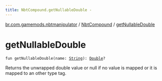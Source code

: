 ```yaml
---
title: NbtCompound.getNullableDouble - 
---
```


[br.com.gamemods.nbtmanipulator](../index.html) / [NbtCompound](index.html) / [getNullableDouble](./get-nullable-double.html)

# getNullableDouble

`fun getNullableDouble(name: `[`String`](https://kotlinlang.org/api/latest/jvm/stdlib/kotlin/-string/index.html)`): `[`Double`](https://kotlinlang.org/api/latest/jvm/stdlib/kotlin/-double/index.html)`?`

Returns the unwrapped double value or null if no value is mapped or it is mapped to an other type tag.

